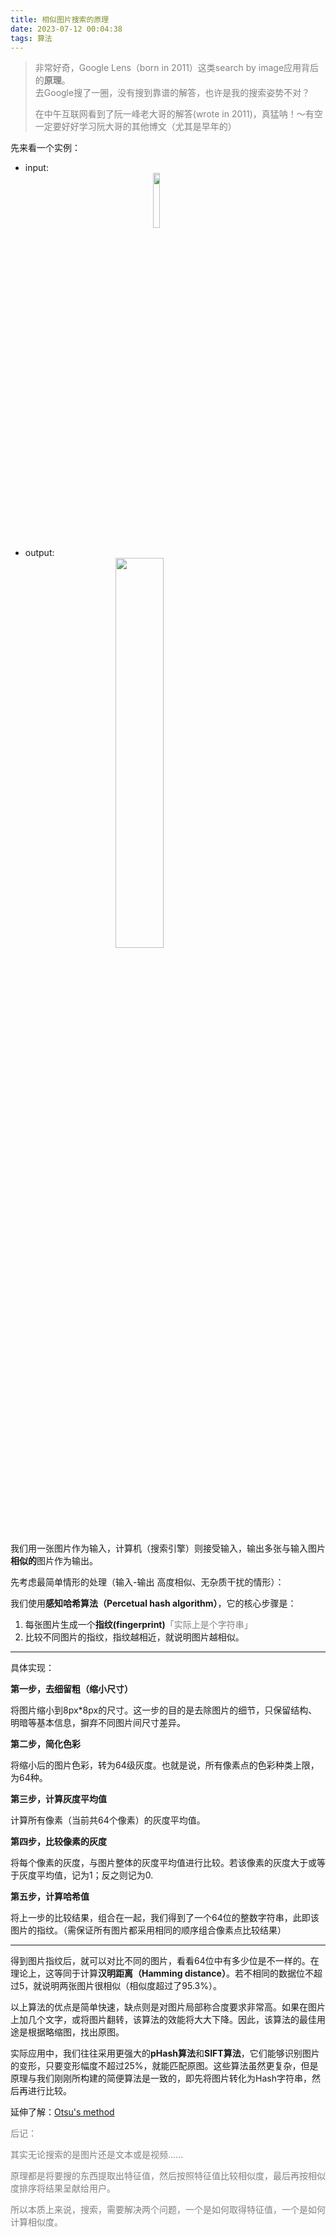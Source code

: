 ```yaml
---
title: 相似图片搜索的原理
date: 2023-07-12 00:04:38
tags: 算法
---
```

> <font color="gray">非常好奇，Google Lens（born in 2011）这类search by image应用背后的**原理**。  
> 去Google搜了一圈，没有搜到靠谱的解答，也许是我的搜索姿势不对？
>   
> 在中午互联网看到了阮一峰老大哥的解答(wrote in 2011)，真猛呐！～有空一定要好好学习阮大哥的其他博文（尤其是早年的）</font>  

先来看一个实例：  
- input:  <a href="https://www.ruanyifeng.com/blogimg/asset/201107/bg2011072103.jpg"><img src="https://www.ruanyifeng.com/blogimg/asset/201107/bg2011072103.jpg" width=15% height=15% style="display:block;margin:0 auto;"></a>

- output: <a href="https://www.ruanyifeng.com/blogimg/asset/201107/bg2011072104.jpg"><img src="https://www.ruanyifeng.com/blogimg/asset/201107/bg2011072104.jpg" width=40% height=40% style="display:block;margin:0 auto"></a>


我们用一张图片作为输入，计算机（搜索引擎）则接受输入，输出多张与输入图片**相似的**图片作为输出。  

先考虑最简单情形的处理（输入-输出 高度相似、无杂质干扰的情形）：  

我们使用**感知哈希算法（Percetual hash algorithm）**，它的核心步骤是：  
1. 每张图片生成一个**指纹(fingerprint)**<font color=gray>「实际上是个字符串」</font>
2. 比较不同图片的指纹，指纹越相近，就说明图片越相似。

----

具体实现：

**第一步，去细留粗（缩小尺寸）** 

将图片缩小到8px*8px的尺寸。这一步的目的是去除图片的细节，只保留结构、明暗等基本信息，摒弃不同图片间尺寸差异。

**第二步，简化色彩**

将缩小后的图片色彩，转为64级灰度。也就是说，所有像素点的色彩种类上限，为64种。

**第三步，计算灰度平均值**

计算所有像素（当前共64个像素）的灰度平均值。

**第四步，比较像素的灰度**

将每个像素的灰度，与图片整体的灰度平均值进行比较。若该像素的灰度大于或等于灰度平均值，记为1；反之则记为0.

**第五步，计算哈希值**

将上一步的比较结果，组合在一起，我们得到了一个64位的整数字符串，此即该图片的指纹。（需保证所有图片都采用相同的顺序组合像素点比较结果）

----

得到图片指纹后，就可以对比不同的图片，看看64位中有多少位是不一样的。在理论上，这等同于计算**汉明距离（Hamming distance）**。若不相同的数据位不超过5，就说明两张图片很相似（相似度超过了95.3%）。

以上算法的优点是简单快速，缺点则是对图片局部称合度要求非常高。如果在图片上加几个文字，或将图片翻转，该算法的效能将大大下降。因此，该算法的最佳用途是根据略缩图，找出原图。

实际应用中，我们往往采用更强大的**pHash算法**和**SIFT算法**，它们能够识别图片的变形，只要变形幅度不超过25%，就能匹配原图。这些算法虽然更复杂，但是原理与我们刚刚所构建的简便算法是一致的，即先将图片转化为Hash字符串，然后再进行比较。

延伸了解：<a href="https://en.wikipedia.org/wiki/Otsu%27s_method">Otsu's method</a>

<font color=gray>
后记：

其实无论搜索的是图片还是文本或是视频......

原理都是将要搜的东西提取出特征值，然后按照特征值比较相似度，最后再按相似度排序将结果呈献给用户。

所以本质上来说，搜索，需要解决两个问题，一个是如何取得特征值，一个是如何计算相似度。
</font>